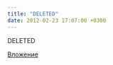 ```yaml
---
title: "DELETED"
date: 2012-02-23 17:07:00 +0300
---
```


DELETED

[Вложение](https://vk.com/photo98022710_276350962)
